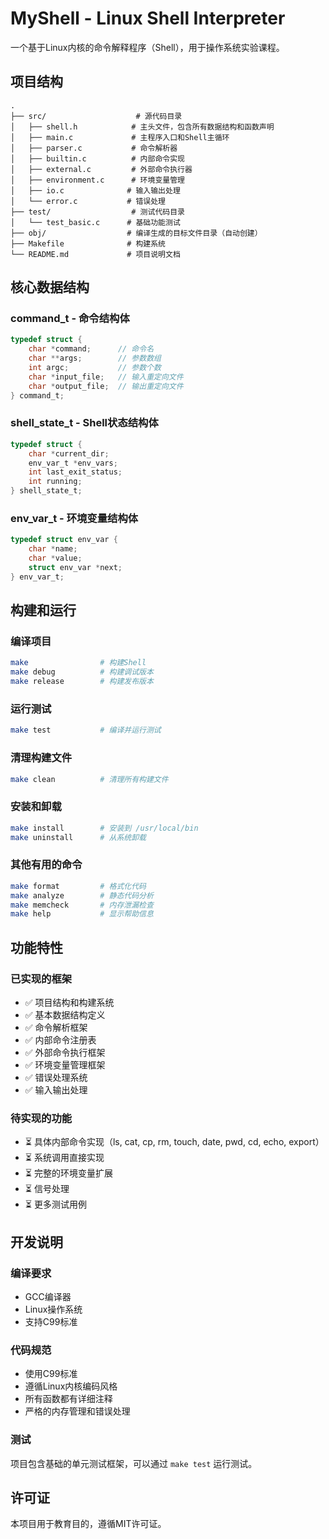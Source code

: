 # MyShell - Linux Shell Interpreter

一个基于Linux内核的命令解释程序（Shell），用于操作系统实验课程。

## 项目结构

```
.
├── src/                    # 源代码目录
│   ├── shell.h            # 主头文件，包含所有数据结构和函数声明
│   ├── main.c             # 主程序入口和Shell主循环
│   ├── parser.c           # 命令解析器
│   ├── builtin.c          # 内部命令实现
│   ├── external.c         # 外部命令执行器
│   ├── environment.c      # 环境变量管理
│   ├── io.c              # 输入输出处理
│   └── error.c           # 错误处理
├── test/                  # 测试代码目录
│   └── test_basic.c      # 基础功能测试
├── obj/                  # 编译生成的目标文件目录（自动创建）
├── Makefile              # 构建系统
└── README.md             # 项目说明文档
```

## 核心数据结构

### command_t - 命令结构体
```c
typedef struct {
    char *command;      // 命令名
    char **args;        // 参数数组
    int argc;           // 参数个数
    char *input_file;   // 输入重定向文件
    char *output_file;  // 输出重定向文件
} command_t;
```

### shell_state_t - Shell状态结构体
```c
typedef struct {
    char *current_dir;
    env_var_t *env_vars;
    int last_exit_status;
    int running;
} shell_state_t;
```

### env_var_t - 环境变量结构体
```c
typedef struct env_var {
    char *name;
    char *value;
    struct env_var *next;
} env_var_t;
```

## 构建和运行

### 编译项目
```bash
make                # 构建Shell
make debug          # 构建调试版本
make release        # 构建发布版本
```

### 运行测试
```bash
make test           # 编译并运行测试
```

### 清理构建文件
```bash
make clean          # 清理所有构建文件
```

### 安装和卸载
```bash
make install        # 安装到 /usr/local/bin
make uninstall      # 从系统卸载
```

### 其他有用的命令
```bash
make format         # 格式化代码
make analyze        # 静态代码分析
make memcheck       # 内存泄漏检查
make help           # 显示帮助信息
```

## 功能特性

### 已实现的框架
- ✅ 项目结构和构建系统
- ✅ 基本数据结构定义
- ✅ 命令解析框架
- ✅ 内部命令注册表
- ✅ 外部命令执行框架
- ✅ 环境变量管理框架
- ✅ 错误处理系统
- ✅ 输入输出处理

### 待实现的功能
- ⏳ 具体内部命令实现（ls, cat, cp, rm, touch, date, pwd, cd, echo, export）
- ⏳ 系统调用直接实现
- ⏳ 完整的环境变量扩展
- ⏳ 信号处理
- ⏳ 更多测试用例

## 开发说明

### 编译要求
- GCC编译器
- Linux操作系统
- 支持C99标准

### 代码规范
- 使用C99标准
- 遵循Linux内核编码风格
- 所有函数都有详细注释
- 严格的内存管理和错误处理

### 测试
项目包含基础的单元测试框架，可以通过 `make test` 运行测试。

## 许可证

本项目用于教育目的，遵循MIT许可证。